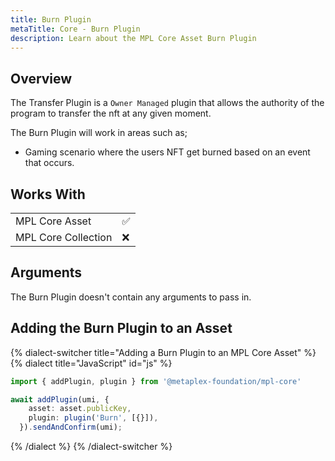 ```yaml
---
title: Burn Plugin
metaTitle: Core - Burn Plugin
description: Learn about the MPL Core Asset Burn Plugin
---
```


## Overview

The Transfer Plugin is a `Owner Managed` plugin that allows the authority of the program to transfer the nft at any given moment.

The Burn Plugin will work in areas such as; 

- Gaming scenario where the users NFT get burned based on an event that occurs.

## Works With

|                     |     |
| ------------------- | --- |
| MPL Core Asset      | ✅  |
| MPL Core Collection | ❌  |

## Arguments

The Burn Plugin doesn't contain any arguments to pass in.


## Adding the Burn Plugin to an Asset

{% dialect-switcher title="Adding a Burn Plugin to an MPL Core Asset" %}
{% dialect title="JavaScript" id="js" %}

```ts
import { addPlugin, plugin } from '@metaplex-foundation/mpl-core'

await addPlugin(umi, {
    asset: asset.publicKey,
    plugin: plugin('Burn', [{}]),
  }).sendAndConfirm(umi);
```

{% /dialect %}
{% /dialect-switcher %}